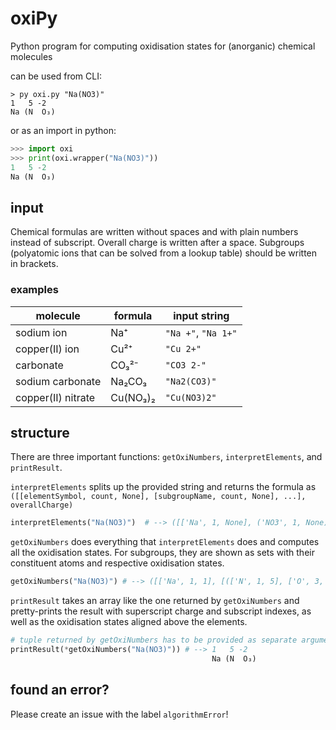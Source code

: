 

# oxiPy
Python program for computing oxidisation states for (anorganic) chemical molecules

can be used from CLI:
```
> py oxi.py "Na(NO3)"
1   5 -2  
Na (N  O₃)
```
or as an import in python:
```python
>>> import oxi
>>> print(oxi.wrapper("Na(NO3)"))
1   5 -2  
Na (N  O₃)
```
## input
Chemical formulas are written without spaces and with plain numbers instead of subscript. Overall charge is written after a space. Subgroups (polyatomic ions that can be solved from a lookup table) should be written in brackets.

### examples
|molecule |formula |input string |
--- | --- | ---
|sodium ion |Na⁺ | ```"Na +"```, ```"Na 1+"``` |
|copper(II) ion |Cu²⁺ | ```"Cu 2+"``` |
|carbonate |CO₃²⁻ | ```"CO3 2-"``` |
|sodium carbonate |Na₂CO₃ |```"Na2(CO3)"``` |
|copper(II) nitrate | Cu(NO₃)₂ |```"Cu(NO3)2"``` |

## structure
There are three important functions: ```getOxiNumbers```, ```interpretElements```, and ```printResult```.

```interpretElements``` splits up the provided string and returns the formula as ```([[elementSymbol, count, None], [subgroupName, count, None], ...], overallCharge)```

```python
interpretElements("Na(NO3)")  # --> ([['Na', 1, None], ('NO3', 1, None)], 0)
```

```getOxiNumbers``` does everything that ```interpretElements``` does and computes all the oxidisation states. For subgroups, they are shown as sets with their constituent atoms and respective oxidisation states.

```python
getOxiNumbers("Na(NO3)") # --> ([['Na', 1, 1], [(['N', 1, 5], ['O', 3, -2]), 1, -1]], 0)
```

```printResult``` takes an array like the one returned by ```getOxiNumbers``` and pretty-prints the result with superscript charge and subscript indexes, as well as the oxidisation states aligned above the elements.
```python
# tuple returned by getOxiNumbers has to be provided as separate arguments with *
printResult(*getOxiNumbers("Na(NO3)")) # --> 1   5 -2
                                             Na (N  O₃)
```

## found an error?
Please create an issue with the label ```algorithmError```!
